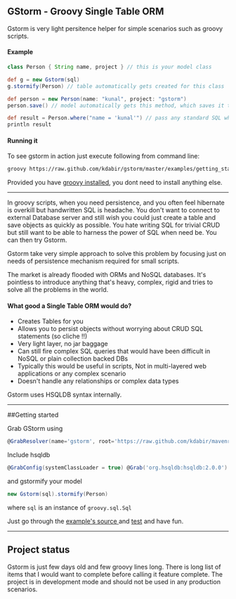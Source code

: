 GStorm - Groovy Single Table ORM
---
Gstorm is very light persitence helper for simple scenarios such as groovy scripts.

#### Example
```groovy
class Person { String name, project } // this is your model class

def g = new Gstorm(sql)
g.stormify(Person) // table automatically gets created for this class

def person = new Person(name: "kunal", project: "gstorm")
person.save() // model automatically gets this method, which saves it to db

def result = Person.where("name = 'kunal'") // pass any standard SQL where clause
println result
```

#### Running it
To see gstorm in action just execute following from command line:

```bash
groovy https://raw.github.com/kdabir/gstorm/master/examples/getting_started.groovy
``` 

Provided you have [groovy installed](http://groovy.codehaus.org/Installing+Groovy), you dont need to install anything else.

----

In groovy scripts, when you need persistence, and you often feel hibernate is overkill but handwritten SQL is headache. You don't want to connect to external Database server and still wish you could just create a table and save objects as quickly as possible. You hate writing SQL for trivial CRUD but still want to be able to harness the power of SQL when need be. You can then try Gstorm.

Gstorm take very simple approach to solve this problem by focusing just on needs of persistence mechanism required for small scripts.

The market is already flooded with ORMs and NoSQL databases. It's pointless to introduce anything that's heavy, complex, rigid and tries to solve all the problems in the world. 

#### What good a Single Table ORM would do? 

- Creates Tables for you
- Allows you to persist objects without worrying about CRUD SQL statements (so cliche !!)
- Very light layer, no jar baggage
- Can still fire complex SQL queries that would have been difficult in NoSQL or plain collection backed DBs
- Typically this would be useful in scripts, Not in multi-layered web applications or any complex scenario
- Doesn't handle any relationships or complex data types

Gstorm uses HSQLDB syntax internally.

---

##Getting started

Grab GStorm using 
```groovy
@GrabResolver(name='gstorm', root='https://raw.github.com/kdabir/mavenrepo/gh-pages/') @Grab('gstorm:gstorm:0.1')
```

Include hsqldb
```groovy
@GrabConfig(systemClassLoader = true) @Grab('org.hsqldb:hsqldb:2.0.0')
```

and gstormify your model

```groovy
new Gstorm(sql).stormify(Person) 
```

where `sql` is an instance of `groovy.sql.Sql`

Just go through the [example's source ](blob/master/examples/getting_started.groovy) and [test](blob/master/test/gstorm/GstormTest.groovy) and have fun.

---

## Project status

Gstorm is just few days old and few groovy lines long. There is long list of items that I would want to complete before calling it feature complete. The project is in development mode and should not be used in any production scenarios.
